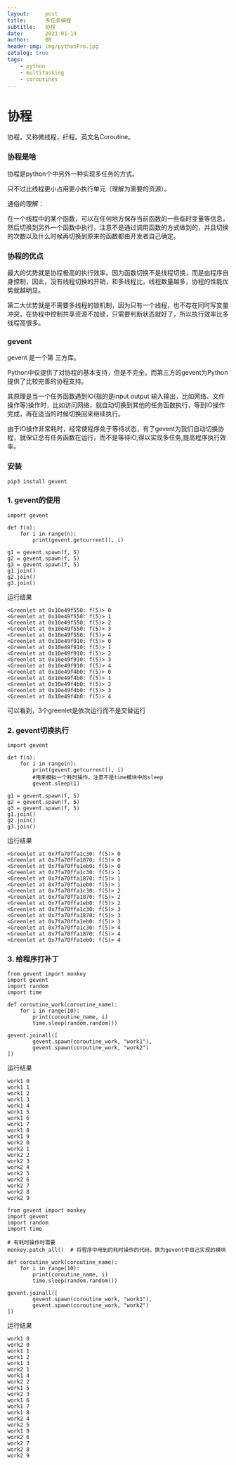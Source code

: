 ```yaml
---
layout:     post
title:      多任务编程
subtitle:   协程
date:       2021-01-14
author:     BB
header-img: img/pythonPro.jpg
catalog: true
tags:
    - python
    - multitasking
    - coroutines
---
```




协程
====

协程，又称微线程，纤程。英文名Coroutine。

### 协程是啥

协程是python个中另外一种实现多任务的方式。

只不过比线程更小占用更小执行单元（理解为需要的资源）。

通俗的理解：

在一个线程中的某个函数，可以在任何地方保存当前函数的一些临时变量等信息，然后切换到另外一个函数中执行，注意不是通过调用函数的方式做到的，并且切换的次数以及什么时候再切换到原来的函数都由开发者自己确定。

### 协程的优点

最大的优势就是协程极高的执行效率。因为函数切换不是线程切换，而是由程序自身控制，因此，没有线程切换的开销，和多线程比，线程数量越多，协程的性能优势就越明显。

第二大优势就是不需要多线程的锁机制，因为只有一个线程，也不存在同时写变量冲突，在协程中控制共享资源不加锁，只需要判断状态就好了，所以执行效率比多线程高很多。

### gevent

gevent 是一个第
三方库。

Python中仅提供了对协程的基本支持，但是不完全。而第三方的gevent为Python提供了比较完善的协程支持。

其原理是当一个任务函数遇到IO(指的是input output
输入输出，比如网络、文件操作等)操作时，比如访问网络，就自动切换到其他的任务函数执行，等到IO操作完成，再在适当的时候切换回来继续执行。

由于IO操作非常耗时，经常使程序处于等待状态，有了gevent为我们自动切换协程，就保证总有任务函数在运行，而不是等待IO,得以实现多任务,提高程序执行效率。

### 安装

    pip3 install gevent

### 1. gevent的使用 

    import gevent

    def f(n):
        for i in range(n):
            print(gevent.getcurrent(), i)

    g1 = gevent.spawn(f, 5)
    g2 = gevent.spawn(f, 5)
    g3 = gevent.spawn(f, 5)
    g1.join()
    g2.join()
    g3.join()

运行结果

    <Greenlet at 0x10e49f550: f(5)> 0
    <Greenlet at 0x10e49f550: f(5)> 1
    <Greenlet at 0x10e49f550: f(5)> 2
    <Greenlet at 0x10e49f550: f(5)> 3
    <Greenlet at 0x10e49f550: f(5)> 4
    <Greenlet at 0x10e49f910: f(5)> 0
    <Greenlet at 0x10e49f910: f(5)> 1
    <Greenlet at 0x10e49f910: f(5)> 2
    <Greenlet at 0x10e49f910: f(5)> 3
    <Greenlet at 0x10e49f910: f(5)> 4
    <Greenlet at 0x10e49f4b0: f(5)> 0
    <Greenlet at 0x10e49f4b0: f(5)> 1
    <Greenlet at 0x10e49f4b0: f(5)> 2
    <Greenlet at 0x10e49f4b0: f(5)> 3
    <Greenlet at 0x10e49f4b0: f(5)> 4

可以看到，3个greenlet是依次运行而不是交替运行

### 2. gevent切换执行 

    import gevent

    def f(n):
        for i in range(n):
            print(gevent.getcurrent(), i)
            #用来模拟一个耗时操作，注意不是time模块中的sleep
            gevent.sleep(1)

    g1 = gevent.spawn(f, 5)
    g2 = gevent.spawn(f, 5)
    g3 = gevent.spawn(f, 5)
    g1.join()
    g2.join()
    g3.join()

运行结果

    <Greenlet at 0x7fa70ffa1c30: f(5)> 0
    <Greenlet at 0x7fa70ffa1870: f(5)> 0
    <Greenlet at 0x7fa70ffa1eb0: f(5)> 0
    <Greenlet at 0x7fa70ffa1c30: f(5)> 1
    <Greenlet at 0x7fa70ffa1870: f(5)> 1
    <Greenlet at 0x7fa70ffa1eb0: f(5)> 1
    <Greenlet at 0x7fa70ffa1c30: f(5)> 2
    <Greenlet at 0x7fa70ffa1870: f(5)> 2
    <Greenlet at 0x7fa70ffa1eb0: f(5)> 2
    <Greenlet at 0x7fa70ffa1c30: f(5)> 3
    <Greenlet at 0x7fa70ffa1870: f(5)> 3
    <Greenlet at 0x7fa70ffa1eb0: f(5)> 3
    <Greenlet at 0x7fa70ffa1c30: f(5)> 4
    <Greenlet at 0x7fa70ffa1870: f(5)> 4
    <Greenlet at 0x7fa70ffa1eb0: f(5)> 4

### 3. 给程序打补丁 

    from gevent import monkey
    import gevent
    import random
    import time

    def coroutine_work(coroutine_name):
        for i in range(10):
            print(coroutine_name, i)
            time.sleep(random.random())

    gevent.joinall([
            gevent.spawn(coroutine_work, "work1"),
            gevent.spawn(coroutine_work, "work2")
    ])

运行结果

    work1 0
    work1 1
    work1 2
    work1 3
    work1 4
    work1 5
    work1 6
    work1 7
    work1 8
    work1 9
    work2 0
    work2 1
    work2 2
    work2 3
    work2 4
    work2 5
    work2 6
    work2 7
    work2 8
    work2 9

    from gevent import monkey
    import gevent
    import random
    import time

    # 有耗时操作时需要
    monkey.patch_all()  # 将程序中用到的耗时操作的代码，换为gevent中自己实现的模块

    def coroutine_work(coroutine_name):
        for i in range(10):
            print(coroutine_name, i)
            time.sleep(random.random())

    gevent.joinall([
            gevent.spawn(coroutine_work, "work1"),
            gevent.spawn(coroutine_work, "work2")
    ])

运行结果

    work1 0
    work2 0
    work1 1
    work1 2
    work1 3
    work2 1
    work1 4
    work2 2
    work1 5
    work2 3
    work1 6
    work1 7
    work1 8
    work2 4
    work2 5
    work1 9
    work2 6
    work2 7
    work2 8
    work2 9

